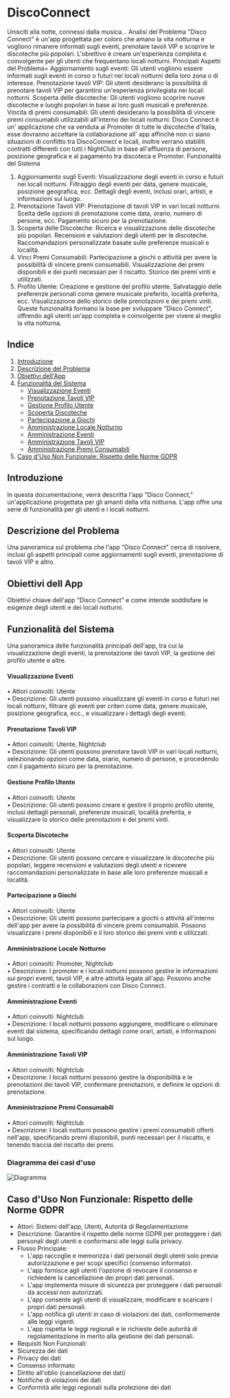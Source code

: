 # DiscoConnect
Unisciti alla notte, connessi dalla musica...
Analisi del Problema "Disco Connect" è un'app progettata per coloro che amano la vita notturna e vogliono rimanere informati sugli eventi, prenotare tavoli VIP e scoprire le discoteche più popolari. L'obiettivo è creare un'esperienza completa e coinvolgente per gli utenti che frequentano locali notturni. Principali Aspetti del Problema= Aggiornamento sugli eventi: Gli utenti vogliono essere informati sugli eventi in corso o futuri nei locali notturni della loro zona o di interesse. Prenotazione tavoli VIP: Gli utenti desiderano la possibilità di prenotare tavoli VIP per garantirsi un'esperienza privilegiata nei locali notturni. Scoperta delle discoteche: Gli utenti vogliono scoprire nuove discoteche e luoghi popolari in base ai loro gusti musicali e preferenze. Vincita di premi consumabili: Gli utenti desiderano la possibilità di vincere premi consumabili utilizzabili all'interno dei locali notturni. Disco Connect è un' applicazione che va venduta ai Promoter di tutte le discoteche d'Italia, esse dovranno accettare la collaborazione all' app affinchè non ci siano situazioni di conflitto tra DiscoConnect e locali, inoltre verrano stabiliti contratti differenti con tutti i NightClub in base all'affluenza di persone, posizione geografica e al pagamento tra discoteca e Promoter.  Funzionalità del Sistema

1. Aggiornamento sugli Eventi: Visualizzazione degli eventi in corso e futuri nei locali notturni. Filtraggio degli eventi per data, genere musicale, posizione geografica, ecc. Dettagli degli eventi, inclusi orari, artisti, e informazioni sul luogo.
2. Prenotazione Tavoli VIP: Prenotazione di tavoli VIP in vari locali notturni. Scelta delle opzioni di prenotazione come data, orario, numero di persone, ecc. Pagamento sicuro per la prenotazione.
3. Scoperta delle Discoteche: Ricerca e visualizzazione delle discoteche più popolari. Recensioni e valutazioni degli utenti per le discoteche. Raccomandazioni personalizzate basate sulle preferenze musicali e località.
4. Vinci Premi Consumabili: Partecipazione a giochi o attività per avere la possibilità di vincere premi consumabili. Visualizzazione dei premi disponibili e dei punti necessari per il riscatto. Storico dei premi vinti e utilizzati.
5. Profilo Utente: Creazione e gestione del profilo utente. Salvataggio delle preferenze personali come genere musicale preferito, località preferita, ecc. Visualizzazione dello storico delle prenotazioni e dei premi vinti. Queste funzionalità formano la base per sviluppare "Disco Connect", offrendo agli utenti un'app completa e coinvolgente per vivere al meglio la vita notturna.

## Indice

1. [Introduzione](#introduzione)
2. [Descrizione del Problema](#descrizione-del-problema)
3. [Obiettivi dell'App](#obiettivi-dell-app)
4. [Funzionalità del Sistema](#funzionalità-del-sistema)
   - [Visualizzazione Eventi](#visualizzazione-eventi)
   - [Prenotazione Tavoli VIP](#prenotazione-tavoli-vip)
   - [Gestione Profilo Utente](#gestione-profilo-utente)
   - [Scoperta Discoteche](#scoperta-discoteche)
   - [Partecipazione a Giochi](#partecipazione-a-giochi)
   - [Amministrazione Locale Notturno](#amministrazione-locale-notturno)
   - [Amministrazione Eventi](#amministrazione-eventi)
   - [Amministrazione Tavoli VIP](#amministrazione-tavoli-vip)
   - [Amministrazione Premi Consumabili](#amministrazione-premi-consumabili)
5. [Caso d'Uso Non Funzionale: Rispetto delle Norme GDPR](#caso-duso-non-funzionale-rispetto-delle-norme-gdpr)

## Introduzione
In questa documentazione, verrà descritta l'app "Disco Connect," un'applicazione progettata per gli amanti della vita notturna. L'app offre una serie di funzionalità per gli utenti e i locali notturni.

## Descrizione del Problema
Una panoramica sul problema che l'app "Disco Connect" cerca di risolvere, inclusi gli aspetti principali come aggiornamenti sugli eventi, prenotazione di tavoli VIP e altro.

## Obiettivi dell App
Obiettivi chiave dell'app "Disco Connect" e come intende soddisfare le esigenze degli utenti e dei locali notturni.

## Funzionalità del Sistema
Una panoramica delle funzionalità principali dell'app, tra cui la visualizzazione degli eventi, la prenotazione dei tavoli VIP, la gestione del profilo utente e altre.

#### Visualizzazione Eventi
 • Attori coinvolti: Utente<br>
 • Descrizione: Gli utenti possono visualizzare gli eventi in corso e futuri nei locali notturni, filtrare gli eventi per criteri come data, genere musicale, posizione geografica, ecc., e visualizzare i dettagli degli eventi.

#### Prenotazione Tavoli VIP
 • Attori coinvolti: Utente, Nightclub<br>
 • Descrizione: Gli utenti possono prenotare tavoli VIP in vari locali notturni, selezionando opzioni come data, orario, numero di persone, e procedendo con il pagamento sicuro per la prenotazione.

#### Gestione Profilo Utente
 • Attori coinvolti: Utente<br>
 • Descrizione: Gli utenti possono creare e gestire il proprio profilo utente, inclusi dettagli personali, preferenze musicali, località preferita, e visualizzare lo storico delle prenotazioni e dei premi vinti.

#### Scoperta Discoteche
 • Attori coinvolti: Utente<br>
 • Descrizione: Gli utenti possono cercare e visualizzare le discoteche più popolari, leggere recensioni e valutazioni degli utenti e ricevere raccomandazioni personalizzate in base alle loro preferenze musicali e località.

#### Partecipazione a Giochi
• Attori coinvolti: Utente<br>
 • Descrizione: Gli utenti possono partecipare a giochi o attività all'interno dell'app per avere la possibilità di vincere premi consumabili. Possono visualizzare i premi disponibili e il loro storico dei premi vinti e utilizzati.

#### Amministrazione Locale Notturno
 • Attori coinvolti: Promoter, Nightclub<br>
 • Descrizione: I promoter e i locali notturni possono gestire le informazioni sui propri eventi, tavoli VIP, e altre attività legate all'app. Possono anche gestire i contratti e le collaborazioni con Disco Connect.

#### Amministrazione Eventi
 • Attori coinvolti: Nightclub<br>
 • Descrizione: I locali notturni possono aggiungere, modificare o eliminare eventi dal sistema, specificando dettagli come orari, artisti, e informazioni sul luogo.

#### Amministrazione Tavoli VIP
 • Attori coinvolti: Nightclub<br>
 • Descrizione: I locali notturni possono gestire la disponibilità e le prenotazioni dei tavoli VIP, confermare prenotazioni, e definire le opzioni di prenotazione.

#### Amministrazione Premi Consumabili
 • Attori coinvolti: Nightclub<br>
 • Descrizione: I locali notturni possono gestire i premi consumabili offerti nell'app, specificando premi disponibili, punti necessari per il riscatto, e tenendo traccia del riscatto dei premi.

### Diagramma dei casi d'uso
![Diagramma](https://yuml.me/diagram/scruffy/usecase/[Utente]-(Visualizzazione%20Eventi),%20[Utente]-(Prenotazione%20Tavoli%20VIP),%20[Utente]-(Gestione%20Profilo%20Utente),%20[Utente]-(Scoperta%20Discoteche),%20[Utente]-(Partecipazione%20a%20Giochi),%20[Promoter]-(Amministrazione%20Locale%20Notturno),%20[Nightclub]-(Amministrazione%20Locale%20Notturno),%20[Nightclub]-(Amministrazione%20Eventi),%20[Nightclub]-(Amministrazione%20Tavoli%20VIP),%20[Nightclub]-(Amministrazione%20Premi%20Consumabili),)

## Caso d'Uso Non Funzionale: Rispetto delle Norme GDPR

 - Attori: Sistemi dell'app, Utenti, Autorità di Regolamentazione
 - Descrizione: Garantire il rispetto delle norme GDPR per proteggere i dati personali degli utenti e conformarsi alle leggi sulla privacy.
 - Flusso Principale:
    - L'app raccoglie e memorizza i dati personali degli utenti solo previa autorizzazione e per scopi specifici (consenso informato).
    - L'app fornisce agli utenti l'opzione di revocare il consenso e richiedere la cancellazione dei propri dati personali.
    - L'app implementa misure di sicurezza per proteggere i dati personali da accessi non autorizzati.
    - L'app consente agli utenti di visualizzare, modificare e scaricare i propri dati personali.
    - L'app notifica gli utenti in caso di violazioni dei dati, conformemente alle leggi vigenti.
    - L'app rispetta le leggi regionali e le richieste delle autorità di regolamentazione in merito alla gestione dei dati personali.
 - Requisiti Non Funzionali:
 - Sicurezza dei dati
 - Privacy dei dati
 - Consenso informato
 - Diritto all'oblio (cancellazione dei dati)
 - Notifiche di violazioni dei dati
 - Conformità alle leggi regionali sulla protezione dei dati


